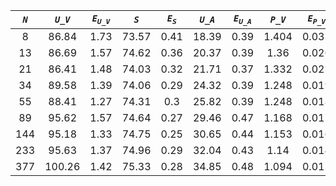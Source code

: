 ﻿| ***`N`*** | ***`U_V`*** | ***`E`<sub>`U_V`</sub>*** | ***`S`*** | ***`E`<sub>`S`</sub>*** | ***`U_A`*** | ***`E`<sub>`U_A`</sub>*** | ***`P_V`*** | ***`E`<sub>`P_V`</sub>*** | ***`P_A`*** | ***`E`<sub>`P_A`</sub>*** |
|:---------:|:-----------:|:-------------------------:|:---------:|:-----------------------:|:-----------:|:-------------------------:|:-----------:|:-------------------------:|:-----------:|:-------------------------:|
| 8         | 86.84       | 1.73                      | 73.57     | 0.41                    | 18.39       | 0.39                      | 1.404       | 0.031                     | 5.109       | 0.144                     |
| 13        | 86.69       | 1.57                      | 74.62     | 0.36                    | 20.37       | 0.39                      | 1.36        | 0.026                     | 4.449       | 0.112                     |
| 21        | 86.41       | 1.48                      | 74.03     | 0.32                    | 21.71       | 0.37                      | 1.332       | 0.023                     | 3.943       | 0.073                     |
| 34        | 89.58       | 1.39                      | 74.06     | 0.29                    | 24.32       | 0.39                      | 1.248       | 0.019                     | 3.426       | 0.056                     |
| 55        | 88.41       | 1.27                      | 74.31     | 0.3                     | 25.82       | 0.39                      | 1.248       | 0.018                     | 3.222       | 0.052                     |
| 89        | 95.62       | 1.57                      | 74.64     | 0.27                    | 29.46       | 0.47                      | 1.168       | 0.017                     | 2.813       | 0.04                      |
| 144       | 95.18       | 1.33                      | 74.75     | 0.25                    | 30.65       | 0.44                      | 1.153       | 0.016                     | 2.684       | 0.038                     |
| 233       | 95.63       | 1.37                      | 74.96     | 0.29                    | 32.04       | 0.43                      | 1.14        | 0.014                     | 2.544       | 0.033                     |
| 377       | 100.26      | 1.42                      | 75.33     | 0.28                    | 34.85       | 0.48                      | 1.094       | 0.015                     | 2.371       | 0.034                     |
